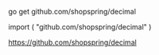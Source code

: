 go get github.com/shopspring/decimal

import (
  "github.com/shopspring/decimal"
)

https://github.com/shopspring/decimal

